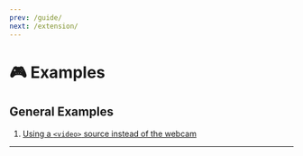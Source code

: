 ```yaml
---
prev: /guide/
next: /extension/
---
```


# 🎮 Examples

## General Examples

1. [Using a `<video>` source instead of the webcam](/example/video-instead-of-webcam/)

---

<Content :page-key="$site.pages.find(p => p.path === '/example/aframe/').key"/>

<br>
